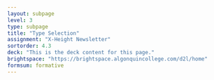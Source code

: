 ```yaml
---
layout: subpage
level: 3
type: subpage
title: "Type Selection"
assignment: "X-Height Newsletter"
sortorder: 4.3
deck: "This is the deck content for this page."
brightspace: "https://brightspace.algonquincollege.com/d2l/home"
formsum: formative
---
```


